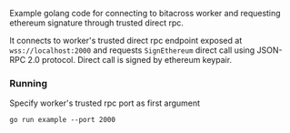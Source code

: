 Example golang code for connecting to bitacross worker and requesting ethereum signature through trusted direct rpc.

It connects to worker's trusted direct rpc endpoint exposed at `wss://localhost:2000` and requests `SignEthereum` direct call using JSON-RPC 2.0 protocol.
Direct call is signed by ethereum keypair.

### Running
Specify worker's trusted rpc port as first argument

`go run example --port 2000`
